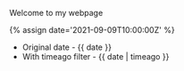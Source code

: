 ---
---

Welcome to my webpage

{% assign date='2021-09-09T10:00:00Z' %}

- Original date - {{ date }}
- With timeago filter - {{ date | timeago }}
